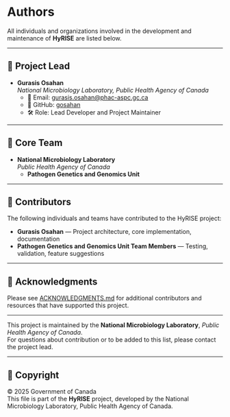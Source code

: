 # Authors

All individuals and organizations involved in the development and maintenance of **HyRISE** are listed below.

---

## 👤 Project Lead

- **Gurasis Osahan**  
  *National Microbiology Laboratory, Public Health Agency of Canada*  
  - 📧 Email: [gurasis.osahan@phac-aspc.gc.ca](mailto:gurasis.osahan@phac-aspc.gc.ca)  
  - 🐙 GitHub: [gosahan](https://github.com/asisosahan)  
  - 🛠️ Role: Lead Developer and Project Maintainer

---

## 👥 Core Team

- **National Microbiology Laboratory**  
  *Public Health Agency of Canada*  
  - **Pathogen Genetics and Genomics Unit**

---

## 🤝 Contributors

The following individuals and teams have contributed to the HyRISE project:

- **Gurasis Osahan** — Project architecture, core implementation, documentation  
- **Pathogen Genetics and Genomics Unit Team Members** — Testing, validation, feature suggestions

---

## 🙏 Acknowledgments

Please see [ACKNOWLEDGMENTS.md](ACKNOWLEDGMENTS.md) for additional contributors and resources that have supported this project.

---

This project is maintained by the **National Microbiology Laboratory**, *Public Health Agency of Canada*.  
For questions about contribution or to be added to this list, please contact the project lead.

---

## 📜 Copyright

&copy; 2025 Government of Canada  
This file is part of the **HyRISE** project, developed by the National Microbiology Laboratory, Public Health Agency of Canada.